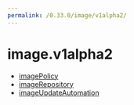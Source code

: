 ```yaml
---
permalink: /0.33.0/image/v1alpha2/
---
```


# image.v1alpha2



* [imagePolicy](imagePolicy.md)
* [imageRepository](imageRepository.md)
* [imageUpdateAutomation](imageUpdateAutomation.md)